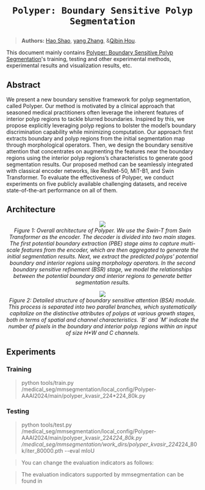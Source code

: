 # <p align=center>`Polyper: Boundary Sensitive Polyp Segmentation`</p>

> **Authors:**
> [Hao Shao](https://scholar.google.com/citations?hl=en&user=vB4DPYgAAAAJ), [yang Zhang](), &[Qibin Hou](https://scholar.google.com/citations?user=fF8OFV8AAAAJ&hl=en&oi=ao).



This document mainly contains [Polyper: Boundary Sensitive Polyp Segmentation](https://arxiv.org/abs/2312.08735)'s training, testing and other experimental methods, experimental results and visualization results, etc.

## **Abstract**

We present a new boundary sensitive framework for polyp segmentation, called Polyper. Our method is motivated by a clinical approach that seasoned medical practitioners often leverage the inherent features of interior polyp regions to tackle blurred boundaries. Inspired by this, we propose explicitly leveraging polyp regions to bolster the model’s boundary discrimination capability while minimizing computation. Our approach first extracts boundary and polyp regions from the initial segmentation map through morphological operators. Then, we design the boundary sensitive attention that concentrates on augmenting the features near the boundary regions using the interior polyp regions’s characteristics to generate good segmentation results. Our proposed method can be seamlessly integrated with classical encoder networks, like ResNet-50, MiT-B1, and Swin Transformer. To evaluate the effectiveness of Polyper, we conduct experiments on five publicly available challenging datasets, and receive state-of-the-art performance on all of them.

## Architecture

<p align="center">
    <img src="https://github.com/haoshao-nku/medical_seg/blob/master/fig/pipline_polyper.png"/> <br />
    <em> 
    Figure 1: Overall architecture of Polyper. We use the Swin-T from Swin Transformer as the encoder. The decoder is divided into two main stages. The first potential boundary extraction (PBE) stage aims to capture multi-scale features from the encoder, which are then aggregated to generate the initial segmentation results. Next, we extract the predicted polyps' potential boundary and interior regions using morphology operators. In the second boundary sensitive refinement (BSR) stage, we model the relationships between the potential boundary and interior regions to generate better segmentation results.
    </em>
</p>


<p align="center">
    <img src="https://github.com/haoshao-nku/medical_seg/blob/master/fig/refine_polyper.png"/> <br />
    <em> 
    Figure 2: Detailed structure of boundary sensitive attention (BSA) module. This process is separated into two parallel branches, which systematically capitalize on the distinctive attributes of polyps at various growth stages, both in terms of spatial and channel characteristics. `B' and `M' indicate the number of pixels in the boundary and interior polyp regions within an input of size H*W and C channels.
    </em>
</p>

## Experiments

### Training

> python tools/train.py /medical_seg/mmsegmentation/local_config/Polyper-AAAI2024/main/polyper_kvasir_224*224_80k.py

### Testing

> python tools/test.py  /medical_seg/mmsegmentation/local_config/Polyper-AAAI2024/main/polyper_kvasir_224*224_80k.py  /medical_seg/mmsegmentation/work_dirs/polyper_kvasir_224*224_80k/iter_80000.pth --eval mIoU

>  You can change the evaluation indicators as follows:

> The evaluation indicators supported by mmsegmentation can be found in 
